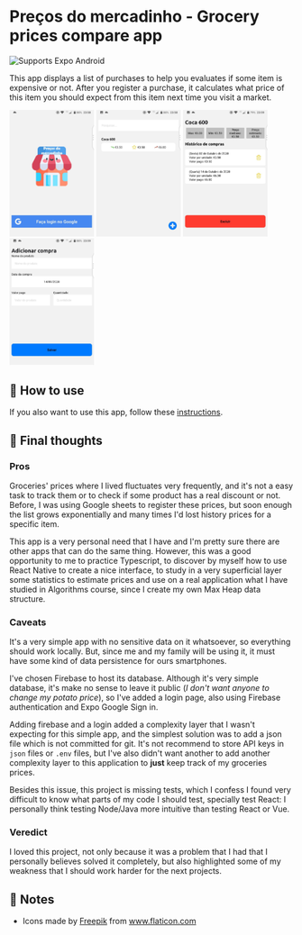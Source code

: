 # Preços do mercadinho - Grocery prices compare app

<p>
  <!-- Android -->
  <img alt="Supports Expo Android" longdesc="Supports Expo Android" src="https://img.shields.io/badge/Android-4630EB.svg?style=flat-square&logo=ANDROID&labelColor=A4C639&logoColor=fff" />

</p>

This app displays a list of purchases to help you evaluates if some item is expensive or not. After you register a purchase, it calculates what price of this item you should expect from this item next time you visit a market.

<img src="instructions/login.jpg" width="150">
<img src="instructions/list.jpg" width="150">
<img src="instructions/details.jpg" width="150">
<img src="instructions/add.jpg" width="150">

## 🚀 How to use

If you also want to use this app, follow these [instructions](instructions/README.md).

## 🤔 Final thoughts

### Pros

Groceries' prices where I lived fluctuates very frequently, and it's not a easy task to track them or to check if some product has a real discount or not. Before, I was using Google sheets to register these prices, but soon enough the list grows exponentially and many times I'd lost history prices for a specific item.

This app is a very personal need that I have and I'm pretty sure there are other apps that can do the same thing. However, this was a good opportunity to me to practice Typescript, to discover by myself how to use React Native to create a nice interface, to study in a very superficial layer some statistics to estimate prices and use on a real application what I have studied in Algorithms course, since I create my own Max Heap data structure.


### Caveats

It's a very simple app with no sensitive data on it whatsoever, so everything should work locally. But, since me and my family will be using it, it must have some kind of data persistence for ours smartphones.

I've chosen Firebase to host its database. Although it's very simple database, it's make no sense to leave it public (*I don't want anyone to change my potato price*), so I've added a login page, also using Firebase authentication and Expo Google Sign in.

Adding firebase and a login added a complexity layer that I wasn't expecting for this simple app, and the simplest solution was to add a json file which is not committed for git. It's not recommend to store API keys in `json` files or `.env` files, but I've also didn't want another to add another complexity layer to this application to **just** keep track of my groceries prices. 

Besides this issue, this project is missing tests, which I confess I found very difficult to know what parts of my code I should test, specially test React: I personally think testing Node/Java more intuitive than testing React or Vue.

### Veredict

I loved this project, not only because it was a problem that I had that I personally believes solved it completely, but also highlighted some of my weakness that I should work harder for the next projects.

## 📝 Notes

- Icons made by <a href="https://www.flaticon.com/authors/freepik" title="Freepik">Freepik</a> from <a href="https://www.flaticon.com/" title="Flaticon">www.flaticon.com</a>
